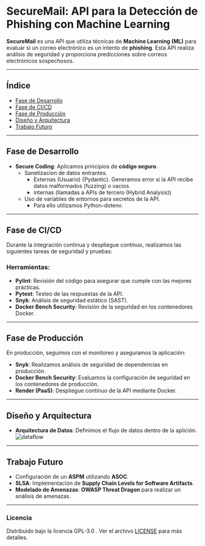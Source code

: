 # SecureMail: API para la Detección de Phishing con Machine Learning

**SecureMail** es una API que utiliza técnicas de **Machine Learning (ML)** para evaluar si un correo electrónico es un intento de **phishing**. Esta API realiza análisis de seguridad y proporciona predicciones sobre correos electrónicos sospechosos.

---

## Índice
- [Fase de Desarrollo](#fase-de-desarrollo)
- [Fase de CI/CD](#fase-de-cicd)
- [Fase de Producción](#fase-de-producción)
- [Diseño y Arquitectura](#diseño-y-arquitectura)
- [Trabajo Futuro](#trabajo-futuro)

---

## Fase de Desarrollo

- **Secure Coding**: Aplicamos principios de **código seguro**.
   - Sanetizacion de datos entrantes.
        - Externas (Usuario) {Pydantic}. Generamos error si la API recibe datos malformados (fuzzing) o vacios.
        - internas (llamadas a APIs de tercero (Hybrid Analysis))
   - Uso de variables de entornos para secretos de la API.
        - Para ello utilizamos Python-dotenv. 

---

## Fase de CI/CD

Durante la integración continua y despliegue continuo, realizamos las siguientes tareas de seguridad y pruebas:

### Herramientas:
- **Pylint**: Revisión del código para asegurar que cumple con las mejores prácticas.
- **Pytest**: Testeo de las respuestas de la API.
- **Snyk**: Análisis de seguridad estático (SAST).
- **Docker Bench Security**: Revisión de la seguridad en los contenedores Docker.

---

## Fase de Producción

En producción, seguimos con el monitoreo y aseguramos la aplicación:

- **Snyk**: Realizamos análisis de seguridad de dependencias en producción.
- **Docker Bench Security**: Evaluamos la configuración de seguridad en los contenedores de producción.
- **Render (PaaS)**: Despliegue continuo de la API mediante Docker.

---

## Diseño y Arquitectura

- **Arquitectura de Datos**: Definimos el flujo de datos dentro de la aplición.
   ![dataflow](https://github.com/user-attachments/assets/031fe97e-8b09-4a9d-b254-2b63db6487cb)


---

## Trabajo Futuro

- Configuración de un **ASPM** utilizando **ASOC**.
- **SLSA**: Implementación de **Supply Chain Levels for Software Artifacts**.
- **Modelado de Amenazas**: **OWASP Threat Dragon** para realizar un análisis de amenazas.

---

### Licencia

Distribuido bajo la licencia GPL-3.0 . Ver el archivo [LICENSE](./LICENSE) para más detalles.
